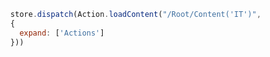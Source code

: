 ```javascript
  store.dispatch(Action.loadContent("/Root/Content('IT')",
  {
    expand: ['Actions']
  }))
```
